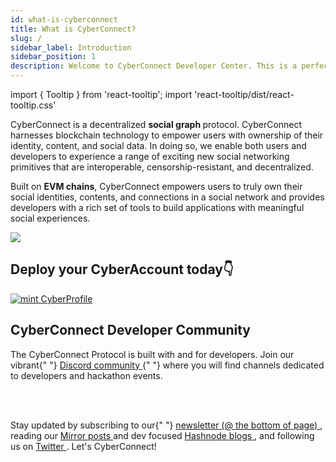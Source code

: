 ```yaml
---
id: what-is-cyberconnect
title: What is CyberConnect?
slug: /
sidebar_label: Introduction
sidebar_position: 1
description: Welcome to CyberConnect Developer Center. This is a perfect space for you to learn about the CyberConnect Protocol, get inspired, and start building meaningful social experiences for users.
---
```


import { Tooltip } from 'react-tooltip';
import 'react-tooltip/dist/react-tooltip.css'

<Tooltip anchorId="social-graph" content="Social graphs describe relationships on the Internet, making them a representation of the social system online" />

CyberConnect is a decentralized <strong id="social-graph" class="boxBorder"> social graph </strong> protocol. CyberConnect harnesses blockchain technology to empower users with ownership of their identity, content, and social data. In doing so, we enable both users and developers to experience a range of exciting new social networking primitives that are interoperable, censorship-resistant, and decentralized.


<Tooltip anchorId="EVM-CHAIN" html="EVM chain here refers to any blockchain that can <br/>run the ethereum virutal machine and execute <br/>Ethereum smart contracts. CyberConnect is <br/>currently deployed on ETH & BNB." />

Built on <strong id="EVM-CHAIN" class="boxBorderEVM"> EVM chains</strong>, CyberConnect empowers users to truly own their social identities, contents, and connections in a social network and provides developers with a rich set of tools to build applications with meaningful social experiences.

<div class="side-by-side-images" >
<div>
<img src="/img/v3/cyberconnect-v3.png"/>
</div>
<div>
<h2>Deploy your CyberAccount today👇</h2>
<a href="https://link3.to/cybertrek">
<img src="/img/v3/cybertrek.png" alt="mint CyberProfile" align="center" />
</a>
</div>
</div>


<div className="welcomeCard">
    <h2 className="anchor" id="cyberconnect-developer-community">
        CyberConnect Developer Community
        <a
            className="hash-link"
            href="#cyberconnect-developer-community"
            title="Direct link to heading"></a>
    </h2>
    <p>
        The CyberConnect Protocol is built with and for developers. Join our vibrant{" "}
        <a
            href="https://discord.com/invite/cUc8VRGmPs"
            target="_blank"
            rel="noopener noreferrer">
            Discord community
        </a>{" "}
        where you will find channels dedicated to developers and hackathon events.
    </p>
    <br></br>
    <p>
    Stay updated by subscribing to our{" "}
        <a
            href="https://cyberconnect.me/"
            target="_blank"
            rel="noopener noreferrer">
            newsletter (@ the bottom of page)
        </a>
        , reading our <a
            href="https://mirror.xyz/cyberlab.eth"
            target="_blank"
            rel="noopener noreferrer">
            Mirror posts 
        </a> and dev focused <a
            href="https://cyberconnect.hashnode.dev/"
            target="_blank"
            rel="noopener noreferrer">
            Hashnode blogs
        </a>, and following us on <a
            href="https://twitter.com/CyberConnectHQ"
            target="_blank"
            rel="noopener noreferrer">
            Twitter
        </a>. Let's CyberConnect!
    </p>
</div>
